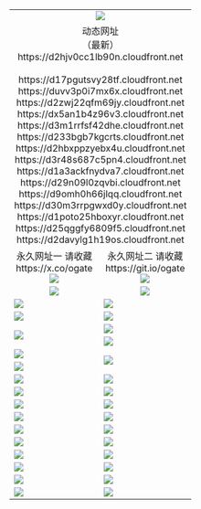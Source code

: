 ﻿<table>
  <tr></tr>
  <tr><td colspan=2 align=center><img src="https://d2hjv0cc1lb90n.cloudfront.net/Up/oGate.jpg" /></td></tr>
  <tr><td colspan=2 align=center>动态网址<br/>（最新）
<br>https://d2hjv0cc1lb90n.cloudfront.net
<br>
<br>https://d17pgutsvy28tf.cloudfront.net
<br>https://duvv3p0i7mx6x.cloudfront.net
<br>https://d2zwj22qfm69jy.cloudfront.net
<br>https://dx5an1b4z96v3.cloudfront.net
<br>https://d3m1rrfsf42dhe.cloudfront.net
<br>https://d233bgb7kgcrts.cloudfront.net
<br>https://d2hbxppzyebx4u.cloudfront.net
<br>https://d3r48s687c5pn4.cloudfront.net
<br>https://d1a3ackfnydva7.cloudfront.net
<br>https://d29n09l0zqvbi.cloudfront.net
<br>https://d9omh0h66jlqq.cloudfront.net
<br>https://d30m3rrpgwxd0y.cloudfront.net
<br>https://d1poto25hboxyr.cloudfront.net
<br>https://d25qggfy6809f5.cloudfront.net
<br>https://d2davylg1h19os.cloudfront.net
    </td>
  </tr>
  <tr>
    <td align=center>永久网址一 请收藏<br/>https://x.co/ogate<br><img src="https://d2hjv0cc1lb90n.cloudfront.net/Up/0WMGD1.png" /></td>
    <td align=center>永久网址二 请收藏<br/>https://git.io/ogate<br><img src="https://d2hjv0cc1lb90n.cloudfront.net/Up/0WMGD2.png" /></td>
  </tr>
  <tr>
    <td align=center><a href="https://d2hjv0cc1lb90n.cloudfront.net/?from=github"><img src="https://d2hjv0cc1lb90n.cloudfront.net/Up/0WMPG.jpg" /></a></td>
    <td align=center><a href="https://d2hjv0cc1lb90n.cloudfront.net/ogUP.aspx?name=0oGate.apk&from=github"><img src="https://d2hjv0cc1lb90n.cloudfront.net/Up/0WMAZ.jpg" /></a></td>
  </tr>
  <tr>
    <td><a href="https://d2hjv0cc1lb90n.cloudfront.net/oNote.aspx?id=oGate&from=github" target="_blank"><img src="https://d2hjv0cc1lb90n.cloudfront.net/Up/0WCYY.jpg" /></a></td>
    <td><a href="https://d2hjv0cc1lb90n.cloudfront.net/oNote.aspx?id=oNote&from=github" target="_blank"><img src="https://d2hjv0cc1lb90n.cloudfront.net/Up/0WZTT.jpg" /></a></td>
  </tr>
  <tr>
    <td><a href="https://d2hjv0cc1lb90n.cloudfront.net/ogDY.aspx?from=github" target="_blank"><img src="https://d2hjv0cc1lb90n.cloudfront.net/Up/DY.jpg"/></a></td>
    <td><a href="https://d2hjv0cc1lb90n.cloudfront.net/ogST.aspx?from=github" target="_blank"><img src="https://d2hjv0cc1lb90n.cloudfront.net/Up/ST.jpg"/></a></td>
  </tr>
  <tr>
    <td rowspan=2><a href="https://d2hjv0cc1lb90n.cloudfront.net/ogUP.aspx?name=WJ.mp4&from=github" target="_blank"><img src="https://d2hjv0cc1lb90n.cloudfront.net/Up/WJ.jpg" /></a></td>
    <td><a href="https://d2hjv0cc1lb90n.cloudfront.net/ogUP.aspx?name=DKC.mp4&count=17&from=github" target="_blank"><img src="https://d2hjv0cc1lb90n.cloudfront.net/Up/DKC.jpg" /></a></td> 
  </tr>
  <tr>
    <td><a href="https://d2hjv0cc1lb90n.cloudfront.net/ogUP.aspx?name=LRWS.mp4&count=6B:16,5A:10,5B:35,4A:14,4B:19,3A:10,3B:26,2A:16,2B:21,1A:23,1B:29&from=github" target="_blank"><img src="https://d2hjv0cc1lb90n.cloudfront.net/Up/LRWS.jpg" /></a></td>
  </tr>
  <tr>
    <td><a href="https://d2hjv0cc1lb90n.cloudfront.net/ogUP.aspx?name=JQR.mp4&count=2&from=github" target="_blank"><img src="https://d2hjv0cc1lb90n.cloudfront.net/Up/JQR.jpg" /></a></td>   
    <td rowspan=2><a href="https://d2hjv0cc1lb90n.cloudfront.net/ogUP.aspx?name=JP.mp4&count=9&from=github" target="_blank"><img src="https://d2hjv0cc1lb90n.cloudfront.net/Up/JP.jpg" /></td>
  </tr>
  <tr>
    <td><a href="https://d2hjv0cc1lb90n.cloudfront.net/ogUP.aspx?name=ZSJ.mp4&count=16&from=github" target="_blank"><img src="https://d2hjv0cc1lb90n.cloudfront.net/Up/ZSJ.jpg" /></a></td>
  </tr>
  <tr>
    <td><a href="https://d2hjv0cc1lb90n.cloudfront.net/ogUP.aspx?name=SSZJ.mp4&count=7&current=2&from=github" target="_blank"><img src="https://d2hjv0cc1lb90n.cloudfront.net/Up/SSZJ.jpg" /></a></td>
    <td><a href="https://d2hjv0cc1lb90n.cloudfront.net/ogUP.aspx?name=WH.mp4&from=github" target="_blank"><img src="https://d2hjv0cc1lb90n.cloudfront.net/Up/WH.jpg" /></a></td>
  </tr>
  <tr>
    <td><a href="https://d2hjv0cc1lb90n.cloudfront.net/ogUP.aspx?name=DWHM.mp4&from=github" target="_blank"><img src="https://d2hjv0cc1lb90n.cloudfront.net/Up/DWHM.jpg" /></a></td>
    <td><a href="https://d2hjv0cc1lb90n.cloudfront.net/ogUP.aspx?name=XTFY.mp4&count=24&from=github" target="_blank"><img src="https://d2hjv0cc1lb90n.cloudfront.net/Up/XTFY.jpg" /></a></td>
  </tr>
  <tr>
    <td><a href="https://d2hjv0cc1lb90n.cloudfront.net/ogUP.aspx?name=4SQQ.mp4&count=06:10&current=06:10&from=github" target="_blank"><img src="https://d2hjv0cc1lb90n.cloudfront.net/Up/4SQQ0.jpg" /></a></td>
    <td><a href="https://d2hjv0cc1lb90n.cloudfront.net/ogUP.aspx?name=4SHQ.mp4&count=06:10&current=06:10&from=github" target="_blank"><img src="https://d2hjv0cc1lb90n.cloudfront.net/Up/4SHQ0.jpg" /></a></td>
  </tr>
  <tr>
    <td><a href="https://d2hjv0cc1lb90n.cloudfront.net/ogUP.aspx?name=4SZG.mp4&count=06:12&current=06:10&from=github" target="_blank"><img src="https://d2hjv0cc1lb90n.cloudfront.net/Up/4SZG0.jpg" /></a></td>
    <td><a href="https://d2hjv0cc1lb90n.cloudfront.net/ogUP.aspx?name=4SDJ.mp4&count=06:16&current=06:15&from=github" target="_blank"><img src="https://d2hjv0cc1lb90n.cloudfront.net/Up/4SDJ0.jpg" /></a></td>
  </tr>
  <tr>
    <td><a href="https://d2hjv0cc1lb90n.cloudfront.net/onUP.aspx?name=https://x.co/dtw99&from=github" target="_blank"><img src="https://d2hjv0cc1lb90n.cloudfront.net/Up/0DTW.jpg"/></a></td>
    <td><a href="https://d2hjv0cc1lb90n.cloudfront.net/onUP.aspx?name=https://d2tyo2h9ydw5hf.cloudfront.net/acenter/&from=github" target="_blank"><img src="https://d2hjv0cc1lb90n.cloudfront.net/Up/0TDW.jpg" /></a></td>
  </tr>
  <tr>
    <td><a href="https://d2hjv0cc1lb90n.cloudfront.net/onUP.aspx?name=https://d3qz7yth5i2rae.cloudfront.net/gb/nsc413.htm&from=github" target="_blank"><img src="https://d2hjv0cc1lb90n.cloudfront.net/Up/0DJY.jpg" /></a></td>
    <td><a href="https://d2hjv0cc1lb90n.cloudfront.net/onUP.aspx?name=https://dgyo0jey7vwa5.cloudfront.net/xtr/gb/prog204.html&from=github" target="_blank"><img src="https://d2hjv0cc1lb90n.cloudfront.net/Up/0XTR.jpg" /></a></td>
  </tr>
  <tr>
    <td><a href="https://d2hjv0cc1lb90n.cloudfront.net/onUP.aspx?name=https://d7203y8eitivv.cloudfront.net&from=github" target="_blank"><img src="https://d2hjv0cc1lb90n.cloudfront.net/Up/0MHW.jpg" /></a></td>
    <td><a href="https://d2hjv0cc1lb90n.cloudfront.net/onUP.aspx?name=https://d38z1xzg5vtneh.cloudfront.net&from=github" target="_blank"><img src="https://d2hjv0cc1lb90n.cloudfront.net/Up/0ZJW.jpg" /></a></td>
  </tr>
  <tr>
    <td><a href="https://d2hjv0cc1lb90n.cloudfront.net/ogUP.aspx?name=FG.zip&from=github" target="_blank"><img src="https://d2hjv0cc1lb90n.cloudfront.net/Up/FG.jpg" /></a></td>
    <td><a href="https://d2hjv0cc1lb90n.cloudfront.net/ogUP.aspx?name=FGA.apk&from=github" target="_blank"><img src="https://d2hjv0cc1lb90n.cloudfront.net/Up/FGA.jpg" /></a></td>
  </tr>
  <tr>
    <td><a href="https://d2hjv0cc1lb90n.cloudfront.net/ogUP.aspx?name=U.zip&from=github" target="_blank"><img src="https://d2hjv0cc1lb90n.cloudfront.net/Up/U.jpg" /></a></td>
    <td><a href="https://d2hjv0cc1lb90n.cloudfront.net/ogUP.aspx?name=UA.apk&from=github" target="_blank"><img src="https://d2hjv0cc1lb90n.cloudfront.net/Up/UA.jpg" /></a></td>
  </tr>
  <tr>
    <td><a href="https://d2hjv0cc1lb90n.cloudfront.net/ogUP.aspx?name=0iPPOTV.zip&from=github" target="_blank"><img src="https://d2hjv0cc1lb90n.cloudfront.net/Up/0iPPOTV.jpg" /></a></td>
    <td><a href="https://d2hjv0cc1lb90n.cloudfront.net/ogUP.aspx?name=0iNTD.apk&from=github" target="_blank"><img src="https://d2hjv0cc1lb90n.cloudfront.net/Up/0iNTD.jpg" /></a></td>
  </tr>
</table>
